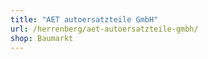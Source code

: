 ```yaml
---
title: "AET autoersatzteile GmbH"
url: /herrenberg/aet-autoersatzteile-gmbh/
shop: Baumarkt
---
```

